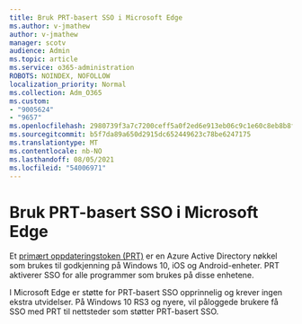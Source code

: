 ```yaml
---
title: Bruk PRT-basert SSO i Microsoft Edge
ms.author: v-jmathew
author: v-jmathew
manager: scotv
audience: Admin
ms.topic: article
ms.service: o365-administration
ROBOTS: NOINDEX, NOFOLLOW
localization_priority: Normal
ms.collection: Adm_O365
ms.custom:
- "9005624"
- "9657"
ms.openlocfilehash: 2980739f3a7c7200ceff5a0f2ed6e913eb06c9c1e60c8eb8b8f102f3f2760f01
ms.sourcegitcommit: b5f7da89a650d2915dc652449623c78be6247175
ms.translationtype: MT
ms.contentlocale: nb-NO
ms.lasthandoff: 08/05/2021
ms.locfileid: "54006971"
---
```

# <a name="use-prt-based-sso-in-microsoft-edge"></a>Bruk PRT-basert SSO i Microsoft Edge

Et [primært oppdateringstoken (PRT)](https://go.microsoft.com/fwlink/?linkid=2133632) er en Azure Active Directory nøkkel som brukes til godkjenning på Windows 10, iOS og Android-enheter. PRT aktiverer SSO for alle programmer som brukes på disse enhetene.

I Microsoft Edge er støtte for PRT-basert SSO opprinnelig og krever ingen ekstra utvidelser. På Windows 10 RS3 og nyere, vil påloggede brukere få SSO med PRT til nettsteder som støtter PRT-basert SSO.
